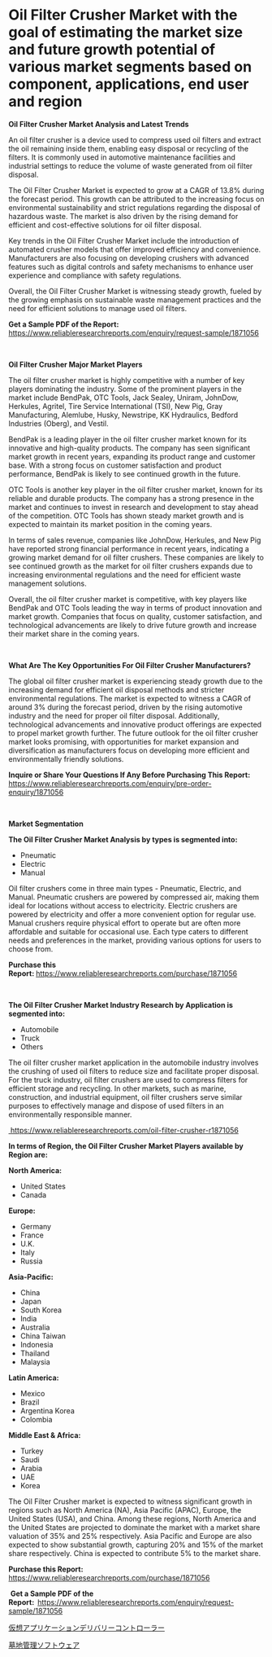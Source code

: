 <p><h1>Oil Filter Crusher Market with the goal of estimating the market size and future growth potential of various market segments based on component, applications, end user and region</h1></p><p><strong>Oil Filter Crusher Market Analysis and Latest Trends</strong></p>
<p><p>An oil filter crusher is a device used to compress used oil filters and extract the oil remaining inside them, enabling easy disposal or recycling of the filters. It is commonly used in automotive maintenance facilities and industrial settings to reduce the volume of waste generated from oil filter disposal.</p><p>The Oil Filter Crusher Market is expected to grow at a CAGR of 13.8% during the forecast period. This growth can be attributed to the increasing focus on environmental sustainability and strict regulations regarding the disposal of hazardous waste. The market is also driven by the rising demand for efficient and cost-effective solutions for oil filter disposal.</p><p>Key trends in the Oil Filter Crusher Market include the introduction of automated crusher models that offer improved efficiency and convenience. Manufacturers are also focusing on developing crushers with advanced features such as digital controls and safety mechanisms to enhance user experience and compliance with safety regulations.</p><p>Overall, the Oil Filter Crusher Market is witnessing steady growth, fueled by the growing emphasis on sustainable waste management practices and the need for efficient solutions to manage used oil filters.</p></p>
<p><strong>Get a Sample PDF of the Report:&nbsp;</strong> <a href="https://www.reliableresearchreports.com/enquiry/request-sample/1871056">https://www.reliableresearchreports.com/enquiry/request-sample/1871056</a></p>
<p>&nbsp;</p>
<p><strong>Oil Filter Crusher Major Market Players</strong></p>
<p><p>The oil filter crusher market is highly competitive with a number of key players dominating the industry. Some of the prominent players in the market include BendPak, OTC Tools, Jack Sealey, Uniram, JohnDow, Herkules, Agritel, Tire Service International (TSI), New Pig, Gray Manufacturing, Alemlube, Husky, Newstripe, KK Hydraulics, Bedford Industries (Oberg), and Vestil.</p><p>BendPak is a leading player in the oil filter crusher market known for its innovative and high-quality products. The company has seen significant market growth in recent years, expanding its product range and customer base. With a strong focus on customer satisfaction and product performance, BendPak is likely to see continued growth in the future.</p><p>OTC Tools is another key player in the oil filter crusher market, known for its reliable and durable products. The company has a strong presence in the market and continues to invest in research and development to stay ahead of the competition. OTC Tools has shown steady market growth and is expected to maintain its market position in the coming years.</p><p>In terms of sales revenue, companies like JohnDow, Herkules, and New Pig have reported strong financial performance in recent years, indicating a growing market demand for oil filter crushers. These companies are likely to see continued growth as the market for oil filter crushers expands due to increasing environmental regulations and the need for efficient waste management solutions.</p><p>Overall, the oil filter crusher market is competitive, with key players like BendPak and OTC Tools leading the way in terms of product innovation and market growth. Companies that focus on quality, customer satisfaction, and technological advancements are likely to drive future growth and increase their market share in the coming years.</p></p>
<p>&nbsp;</p>
<p><strong>What Are The Key Opportunities For Oil Filter Crusher Manufacturers?</strong></p>
<p><p>The global oil filter crusher market is experiencing steady growth due to the increasing demand for efficient oil disposal methods and stricter environmental regulations. The market is expected to witness a CAGR of around 3% during the forecast period, driven by the rising automotive industry and the need for proper oil filter disposal. Additionally, technological advancements and innovative product offerings are expected to propel market growth further. The future outlook for the oil filter crusher market looks promising, with opportunities for market expansion and diversification as manufacturers focus on developing more efficient and environmentally friendly solutions.</p></p>
<p><strong>Inquire or Share Your Questions If Any Before Purchasing This Report:</strong> <a href="https://www.reliableresearchreports.com/enquiry/pre-order-enquiry/1871056">https://www.reliableresearchreports.com/enquiry/pre-order-enquiry/1871056</a></p>
<p>&nbsp;</p>
<p><strong>Market Segmentation</strong></p>
<p><strong>The Oil Filter Crusher Market Analysis by types is segmented into:</strong></p>
<p><ul><li>Pneumatic</li><li>Electric</li><li>Manual</li></ul></p>
<p><p>Oil filter crushers come in three main types - Pneumatic, Electric, and Manual. Pneumatic crushers are powered by compressed air, making them ideal for locations without access to electricity. Electric crushers are powered by electricity and offer a more convenient option for regular use. Manual crushers require physical effort to operate but are often more affordable and suitable for occasional use. Each type caters to different needs and preferences in the market, providing various options for users to choose from.</p></p>
<p><strong>Purchase this Report:&nbsp;</strong><a href="https://www.reliableresearchreports.com/purchase/1871056">https://www.reliableresearchreports.com/purchase/1871056</a></p>
<p>&nbsp;</p>
<p><strong>The Oil Filter Crusher Market Industry Research by Application is segmented into:</strong></p>
<p><ul><li>Automobile</li><li>Truck</li><li>Others</li></ul></p>
<p><p>The oil filter crusher market application in the automobile industry involves the crushing of used oil filters to reduce size and facilitate proper disposal. For the truck industry, oil filter crushers are used to compress filters for efficient storage and recycling. In other markets, such as marine, construction, and industrial equipment, oil filter crushers serve similar purposes to effectively manage and dispose of used filters in an environmentally responsible manner.</p></p>
<p><a href="https://www.reliableresearchreports.com/oil-filter-crusher-r1871056">&nbsp;https://www.reliableresearchreports.com/oil-filter-crusher-r1871056</a></p>
<p><strong>In terms of Region, the Oil Filter Crusher Market Players available by Region are:</strong></p>
<p>
    <p> <strong> North America: </strong>
        <ul>
            <li>United States</li>
            <li>Canada</li>
        </ul>
        </p> 
    <p> <strong> Europe: </strong>
        <ul>
            <li>Germany</li>
            <li>France</li>
            <li>U.K.</li>
            <li>Italy</li>
            <li>Russia</li>
        </ul>
        </p> 
    <p> <strong> Asia-Pacific: </strong>
        <ul>
            <li>China</li>
            <li>Japan</li>
            <li>South Korea</li>
            <li>India</li>
            <li>Australia</li>
            <li>China Taiwan</li>
            <li>Indonesia</li>
            <li>Thailand</li>
            <li>Malaysia</li>
        </ul>
        </p> 
    <p> <strong> Latin America: </strong>
        <ul>
            <li>Mexico</li>
            <li>Brazil</li>
            <li>Argentina Korea</li>
            <li>Colombia</li>
        </ul>
        </p> 
    <p> <strong> Middle East & Africa: </strong>
        <ul>
            <li>Turkey</li>
            <li>Saudi</li>
            <li>Arabia</li>
            <li>UAE</li>
            <li>Korea</li>
        </ul>
    </p>
    </p>
<p><p>The Oil Filter Crusher market is expected to witness significant growth in regions such as North America (NA), Asia Pacific (APAC), Europe, the United States (USA), and China. Among these regions, North America and the United States are projected to dominate the market with a market share valuation of 35% and 25% respectively. Asia Pacific and Europe are also expected to show substantial growth, capturing 20% and 15% of the market share respectively. China is expected to contribute 5% to the market share.</p></p>
<p><strong>Purchase this Report: </strong><a href="https://www.reliableresearchreports.com/purchase/1871056">https://www.reliableresearchreports.com/purchase/1871056</a></p>
<p>&nbsp;<strong>Get a Sample PDF of the Report:&nbsp;&nbsp;</strong><a href="https://www.reliableresearchreports.com/enquiry/request-sample/1871056">https://www.reliableresearchreports.com/enquiry/request-sample/1871056</a></p>
<p><strong></strong></p>
<p><p><a href="https://medium.com/@bulahhamill28/%E3%83%90%E3%83%BC%E3%83%81%E3%83%A3%E3%83%AB%E3%82%A2%E3%83%97%E3%83%AA%E3%82%B1%E3%83%BC%E3%82%B7%E3%83%A7%E3%83%B3%E3%83%87%E3%83%AA%E3%83%90%E3%83%AA%E3%83%BC%E3%82%B3%E3%83%B3%E3%83%88%E3%83%AD%E3%83%BC%E3%83%A9%E3%83%BC%E3%83%9E%E3%83%BC%E3%82%B1%E3%83%83%E3%83%88%E3%81%AE%E3%83%88%E3%83%AC%E3%83%B3%E3%83%89%E3%81%8A%E3%82%88%E3%81%B3%E5%B8%82%E5%A0%B4%E5%88%86%E6%9E%90%E3%81%AF-2024%E5%B9%B4%E3%81%8B%E3%82%892031%E5%B9%B4%E3%81%BE%E3%81%A7%E3%81%AE%E4%BA%88%E6%B8%AC%E3%81%A8%E3%81%AA%E3%81%A3%E3%81%A6%E3%81%84%E3%81%BE%E3%81%99-008fd22f2d51">仮想アプリケーションデリバリーコントローラー</a></p><p><a href="https://medium.com/@spencerremin6/%E5%A2%93%E5%9C%B0%E7%AE%A1%E7%90%86%E3%82%BD%E3%83%95%E3%83%88%E3%82%A6%E3%82%A7%E3%82%A2%E5%B8%82%E5%A0%B4%E3%81%AE%E5%8B%95%E5%90%91%E3%81%A8%E5%B8%82%E5%A0%B4%E5%88%86%E6%9E%90%E3%81%AF-2024%E5%B9%B4%E3%81%8B%E3%82%892031%E5%B9%B4%E3%81%BE%E3%81%A7%E3%81%AE%E6%9C%9F%E9%96%93%E3%81%AB%E4%BA%88%E6%B8%AC%E3%81%95%E3%82%8C%E3%81%A6%E3%81%84%E3%81%BE%E3%81%99-8e9a5571608f">墓地管理ソフトウェア</a></p></p>